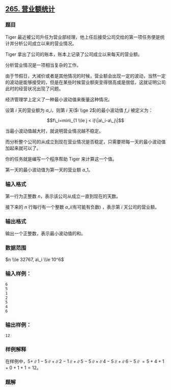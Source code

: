 ## [265\. 营业额统计](https://www.acwing.com/problem/content/267/)

### 题目

Tiger 最近被公司升任为营业部经理，他上任后接受公司交给的第一项任务便是统计并分析公司成立以来的营业情况。

Tiger 拿出了公司的账本，账本上记录了公司成立以来每天的营业额。

分析营业情况是一项相当复杂的工作。

由于节假日，大减价或者是其他情况的时候，营业额会出现一定的波动，当然一定的波动是能够接受的，但是在某些时候营业额突变得很高或是很低，这就证明公司此时的经营状况出现了问题。

经济管理学上定义了一种最小波动值来衡量这种情况。

设第 $i$ 天的营业额为 $a\_i$，则第 $i$ 天($i \\ge 2$)的最小波动值 $f\_i$ 被定义为：

$$f\_i=min\_{1 \\le j < i}\|a\_i-a\_j\|$$

当最小波动值越大时，就说明营业情况越不稳定。

而分析整个公司的从成立到现在营业情况是否稳定，只需要把每一天的最小波动值加起来就可以了。

你的任务就是编写一个程序帮助 Tiger 来计算这一个值。

第一天的最小波动值为第一天的营业额 $a\_1$。

### 输入格式

第一行为正整数 $n$，表示该公司从成立一直到现在的天数。

接下来的 $n$ 行每行有一个整数 $a\_i$(有可能有负数) ，表示第 $i$ 天公司的营业额。

### 输出格式

输出一个正整数，表示最小波动值的和。

### 数据范围

$n \\le 32767, a\_i \\le 10^6$

### 输入样例：

```
6
5
1
2
5
4
6
```

### 输出样例：

```
12
```

### 样例解释

在样例中，$5+\|1-5\|+\|2-1\|+\|5-5\|+\|4-5\|+\|6-5\|=5+4+1+0+1+1=12$。

### 题解

